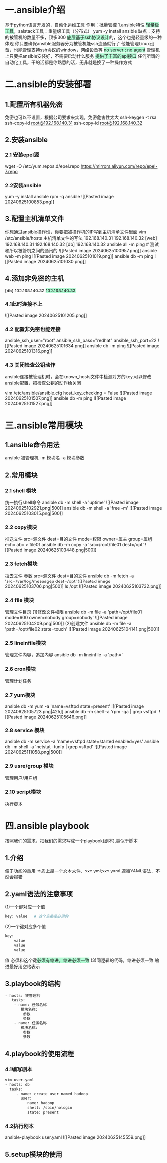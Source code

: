 # 一.ansible介绍
基于python语言开发的，自动化运维工具
作用：批量管控
1.ansible特性
<span style="background:#affad1">轻量级工具</span>，salstack工具：重量级工具（分布式）
yum -y install ansible
缺点：支持的被管机的数量不多，顶多300
<span style="background:#affad1">底层基于ssh协议设计</span>的，这个也是轻量级的一种体现
你只要确保ansible服务器分为被管机能ssh连通就行了
他能管理Linux设备，也能管理支持ssh协议的window，网络设备等
<span style="background:#affad1">no server ; no agent</span>
管理机上只要把ansible安装好，不需要启动什么服务
<span style="background:#affad1">提供了丰富的api接口</span>
任何所谓的自动化工具，干的活都是你熟悉的活，无非就是换了一种操作方式
# 二.ansible的安装部署

## 1.配置所有机器免密
免密也可以不设置，根据公司要求来实现，免密危害性太大
ssh-keygen -t rsa
ssh-copy-id root@192.168.140.31
ssh-copy-id root@192.168.140.32
## 2.安装ansible
### 2.1 安装epel源
wget -O /etc/yum.repos.d/epel.repo https://mirrors.aliyun.com/repo/epel-7.repo
### 2.2安装ansible
yum -y install ansible
rpm -q ansible
![[Pasted image 20240625100853.png]]
## 3.配置主机清单文件
你想通过ansible操作谁，你要把被操作机的IP写到主机清单文件里面
vim /etc/ansible/hosts
主机清单文件的写法
192.168.140.31 
192.168.140.32
[web]
192.168.140.31
192.168.140.32
[db]
192.168.140.32
ansible all -m ping  # 测试和所以被管机之间的通讯的
![[Pasted image 20240625100957.png]]
ansible web -m ping
![[Pasted image 20240625101019.png]]
ansible db -m ping
![[Pasted image 20240625101030.png]]

## 4.添加非免密的主机
[db] 
192.168.140.32
<span style="background:#affad1">192.168.140.33</span>
### 4.1此时连接不上
![[Pasted image 20240625101205.png]]
### 4.2 配置非免密也能连接
ansible_ssh_user="root" ansible_ssh_pass="redhat" ansible_ssh_port=22
![[Pasted image 20240625101634.png]]
ansible db -m ping 
![[Pasted image 20240625101316.png]]
### 4.3 关闭检查公钥动作
ansible连接被管理机时，会在known_hosts文件中检测对方的key,可以修改ansible配置，把检查公钥的动作给关闭

vim /etc/ansible/ansible.cfg
	host_key_checking = False
![[Pasted image 20240625101507.png]]
ansible db -m ping 
![[Pasted image 20240625101527.png]]

# 三.ansible常用模块
## 1.ansible命令用法
ansible 被管理机 -m 模块名 -a 模块参数

## 2.常用模块
### 2.1 shell 模块
统一执行shell命令
ansible db -m shell -a 'uptime'
![[Pasted image 20240625102921.png|500]]
ansible db -m shell -a 'free -m'
![[Pasted image 20240625103015.png|500]]
### 2.2 copy模块
推送文件
src=源文件
dest=目的文件
mode=权限
owner=属主
group=属组
echo abc > file01
ansible db -m copy -a  'src=/root/file01 dest=/opt'
![[Pasted image 20240625103448.png|500]]

### 2.3 fetch模块
拉去文件
参数
src=源文件
dest=目的文件
ansible db -m fetch -a 'src=/var/log/messages dest=/opt'
![[Pasted image 20240625103706.png|500]]
ls /opt
![[Pasted image 20240625103732.png]]

### 2.4 file 模块
管理文件目录
(1)修改文件权限
ansible db -m file -a 'path=/opt/file01 mode=600 owner=nobody group=nobody'
![[Pasted image 20240625104209.png|500]]
(2)创建文件
ansible db -m file -a 'path=/opt/file02 state=touch'
![[Pasted image 20240625104141.png|500]]

### 2.5 lineinfile模块
管理文件内容，追加内容
ansible db -m lineinfile -a 'path='
### 2.6 cron模块
管理计划任务
### 2.7 yum模块
ansible db -m yum -a 'name=vsftpd state=present'
![[Pasted image 20240625105723.png|425]]
ansible db -m shell -a 'rpm -qa | grep vsftpd'
![[Pasted image 20240625105646.png]]

### 2.8 service 模块
ansible db -m service -a 'name=vsftpd state=started enabled=yes'
ansible db -m shell -a 'netstat -tunlp | grep vsftpd'
![[Pasted image 20240625111058.png|500]]
### 2.9 usre/group 模块
管理用户/用户组

### 2.10 script模块
执行脚本

# 四.ansible playbook
按照我们的需求，把我们的需求写成一个playbook(剧本),类似于脚本
## 1.介绍
便于功能的重用
本质上是一个文本文件，xxx.yml;xxx.yaml
遵循YAML语法，不然会报错
## 2.yaml语法的注意事项

(1)一个键对应一个值
```bash
key: value   # 这个空格是必须的
```
(2)一个键对应多个值
```bash
key:
	value
	value
	value
```
值 必须和这个键<span style="background:#affad1">必须有缩进，缩进必须一致</span>
(3)同逻辑的代码，缩进必须一致
缩进最好用空格表示
## 3.playbook的结构

```bash title:结构
- hosts: 被管理机
   tasks:
    - name: 任务名称
       模块名称: 
	    参数
	    参数
	- name: 任务名称
       模块名称: 
	    参数
	    参数
```
## 4.playbook的使用流程
### 4.1编写剧本
```bash
vim user.yaml
- hosts: db
  tasks:
     - name: create user named hadoop
       user:
          name: hadoop
          shell: /sbin/nologin
          state: present
```
### 4.2执行剧本
ansible-playbook user.yaml
![[Pasted image 20240625145559.png]]


## 5.setup模块的使用

















